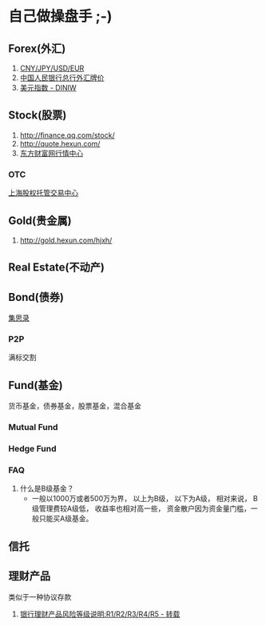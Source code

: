 # 自己做操盘手 ;-)


## Forex(外汇)

1. [CNY/JPY/USD/EUR](https://www.google.com/finance?chdnp=1&chdd=1&chds=1&chdv=1&chvs=Linear&chdeh=0&chfdeh=0&chdet=1412905881144&chddm=27620&q=CURRENCY:USDCNY&ntsp=0&ei=lzs3VJDTKMGZqAHtoYHIBw)
2. [中国人民银行总行外汇牌价](http://www.boc.cn/sourcedb/lswhpj/)
3. [美元指数 - DINIW](http://finance.sina.com.cn/money/forex/hq/DINIW.shtml)

## Stock(股票)

1. <http://finance.qq.com/stock/>
2. <http://quote.hexun.com/>
3. [东方财富网行情中心](http://quote.eastmoney.com/center/)

### OTC

[上海股权托管交易中心](http://www.china-see.com/index.do)


## Gold(贵金属)

1. <http://gold.hexun.com/hjxh/>

## Real Estate(不动产)

## Bond(债券)

[集思录](http://www.jisilu.cn/data/bond/)

### P2P

满标交割

## Fund(基金)

货币基金，债券基金，股票基金，混合基金

### Mutual Fund

### Hedge Fund

### FAQ

1. 什么是B级基金？
	- 一般以1000万或者500万为界， 以上为B级， 以下为A级， 相对来说， B级管理费较A级低， 收益率也相对高一些， 资金散户因为资金量门槛，一般只能买A级基金。


## 信托

## 理财产品

类似于一种协议存款

1. [银行理财产品风险等级说明:R1/R2/R3/R4/R5 - 转载](http://lutaf.com/187.htm)




 
 
 